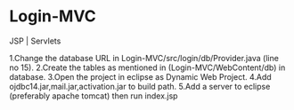 # Login-MVC
JSP | Servlets




 1.Change the database URL in Login-MVC/src/login/db/Provider.java (line no 15).
 2.Create the tables as mentioned in (Login-MVC/WebContent/db) in database.
 3.Open the project in eclipse as Dynamic Web Project. 
 4.Add ojdbc14.jar,mail.jar,activation.jar to build path. 
 5.Add a server to eclipse (preferably apache tomcat) then run index.jsp
